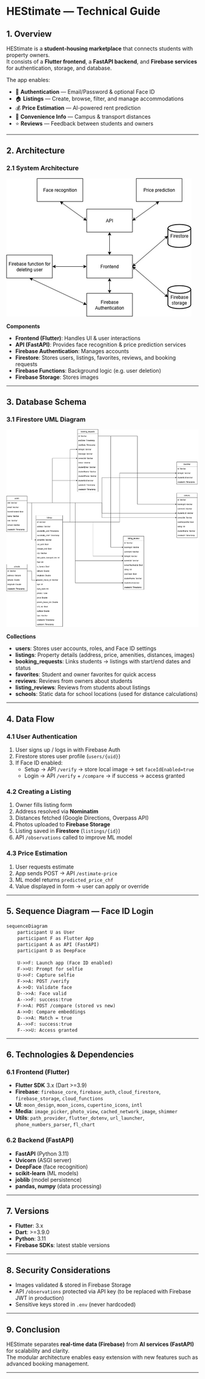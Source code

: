 # HEStimate — Technical Guide

## 1. Overview

HEStimate is a **student-housing marketplace** that connects students with property owners.  
It consists of a **Flutter frontend**, a **FastAPI backend**, and **Firebase services** for authentication, storage, and database.  

The app enables:  
- 🔑 **Authentication** — Email/Password & optional Face ID  
- 🏠 **Listings** — Create, browse, filter, and manage accommodations  
- 💰 **Price Estimation** — AI-powered rent prediction  
- 📍 **Convenience Info** — Campus & transport distances  
- ⭐ **Reviews** — Feedback between students and owners  

---

## 2. Architecture

### 2.1 System Architecture

![System UML](assets/guides/uml.jpg)

**Components**
- **Frontend (Flutter)**: Handles UI & user interactions  
- **API (FastAPI)**: Provides face recognition & price prediction services  
- **Firebase Authentication**: Manages accounts  
- **Firestore**: Stores users, listings, favorites, reviews, and booking requests  
- **Firebase Functions**: Background logic (e.g. user deletion)  
- **Firebase Storage**: Stores images  

---

## 3. Database Schema

### 3.1 Firestore UML Diagram

<img src="assets/guides/database_uml.png" alt="Database UML]" width="800"/>

**Collections**
- **users**: Stores user accounts, roles, and Face ID settings  
- **listings**: Property details (address, price, amenities, distances, images)  
- **booking_requests**: Links students → listings with start/end dates and status  
- **favorites**: Student and owner favorites for quick access  
- **reviews**: Reviews from owners about students  
- **listing_reviews**: Reviews from students about listings  
- **schools**: Static data for school locations (used for distance calculations)  

---

## 4. Data Flow

### 4.1 User Authentication
1. User signs up / logs in with Firebase Auth  
2. Firestore stores user profile (`users/{uid}`)  
3. If Face ID enabled:  
   - Setup → API `/verify` → store local image → set `faceIdEnabled=true`  
   - Login → API `/verify` + `/compare` → if success → access granted  

### 4.2 Creating a Listing
1. Owner fills listing form  
2. Address resolved via **Nominatim**  
3. Distances fetched (Google Directions, Overpass API)  
4. Photos uploaded to **Firebase Storage**  
5. Listing saved in **Firestore** (`listings/{id}`)  
6. API `/observations` called to improve ML model  

### 4.3 Price Estimation
1. User requests estimate  
2. App sends POST → API `/estimate-price`  
3. ML model returns `predicted_price_chf`  
4. Value displayed in form → user can apply or override  

---

## 5. Sequence Diagram — Face ID Login

```mermaid
sequenceDiagram
    participant U as User
    participant F as Flutter App
    participant A as API (FastAPI)
    participant D as DeepFace

    U->>F: Launch app (Face ID enabled)
    F->>U: Prompt for selfie
    U->>F: Capture selfie
    F->>A: POST /verify
    A->>D: Validate face
    D-->>A: Face valid
    A-->>F: success:true
    F->>A: POST /compare (stored vs new)
    A->>D: Compare embeddings
    D-->>A: Match = true
    A-->>F: success:true
    F-->>U: Access granted
```

---

## 6. Technologies & Dependencies

### 6.1 Frontend (Flutter)
- **Flutter SDK** 3.x (Dart >=3.9)  
- **Firebase**: `firebase_core`, `firebase_auth`, `cloud_firestore`, `firebase_storage`, `cloud_functions`  
- **UI**: `moon_design`, `moon_icons`, `cupertino_icons`, `intl`  
- **Media**: `image_picker`, `photo_view`, `cached_network_image`, `shimmer`  
- **Utils**: `path_provider`, `flutter_dotenv`, `url_launcher`, `phone_numbers_parser`, `fl_chart`  

### 6.2 Backend (FastAPI)
- **FastAPI** (Python 3.11)  
- **Uvicorn** (ASGI server)  
- **DeepFace** (face recognition)  
- **scikit-learn** (ML models)  
- **joblib** (model persistence)  
- **pandas, numpy** (data processing)  

---

## 7. Versions
- **Flutter**: 3.x  
- **Dart**: >=3.9.0  
- **Python**: 3.11  
- **Firebase SDKs**: latest stable versions  

---

## 8. Security Considerations
- Images validated & stored in Firebase Storage  
- API `/observations` protected via API key (to be replaced with Firebase JWT in production)  
- Sensitive keys stored in `.env` (never hardcoded)  

---

## 9. Conclusion
HEStimate separates **real-time data (Firebase)** from **AI services (FastAPI)** for scalability and clarity.  
The modular architecture enables easy extension with new features such as advanced booking management.  

---
